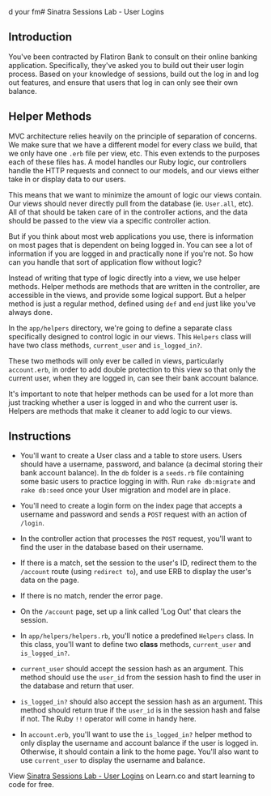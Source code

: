d your fm# Sinatra Sessions Lab - User Logins

## Introduction

You've been contracted by Flatiron Bank to consult on their online banking
application. Specifically, they've asked you to build out their user login
process. Based on your knowledge of sessions, build out the log in and log out
features, and ensure that users that log in can only see their own balance.

## Helper Methods

MVC architecture relies heavily on the principle of separation of concerns. We
make sure that we have a different model for every class we build, that we only
have one `.erb` file per view, etc. This even extends to the purposes each of
these files has. A model handles our Ruby logic, our controllers handle the
HTTP requests and connect to our models, and our views either take in or
display data to our users.

This means that we want to minimize the amount of logic our views contain. Our
views should never directly pull from the database (ie. `User.all`, etc). All
of that should be taken care of in the controller actions, and the data should
be passed to the view via a specific controller action.

But if you think about most web applications you use, there is information on
most pages that is dependent on being logged in. You can see a lot of
information if you are logged in and practically none if you're not. So how can
you handle that sort of application flow without logic?

Instead of writing that type of logic directly into a view, we use helper
methods. Helper methods are methods that are written in the controller, are
accessible in the views, and provide some logical support. But a helper method
is just a regular method, defined using `def` and `end` just like you've always
done.

In the `app/helpers` directory, we're going to define a separate class
specifically designed to control logic in our views. This `Helpers` class will
have two class methods, `current_user` and `is_logged_in?`.

These two methods will only ever be called in views, particularly
`account.erb`, in order to add double protection to this view so that only the
current user, when they are logged in, can see their bank account balance.

It's important to note that helper methods can be used for a lot more than just
tracking whether a user is logged in and who the current user is. Helpers are
methods that make it cleaner to add logic to our views.

## Instructions

* You'll want to create a User class and a table to store users. Users should
  have a username, password, and balance (a decimal storing their bank account
  balance). In the `db` folder is a `seeds.rb` file containing some
  basic users to practice logging in with. Run `rake db:migrate` and
  `rake db:seed` once your User migration and model are in place.

* You'll need to create a login form on the index page that accepts a username
  and password and sends a `POST` request with an action of `/login`.

* In the controller action that processes the `POST` request, you'll want to
  find the user in the database based on their username.

* If there is a match, set the session to the user's ID, redirect them to the
  `/account` route (using `redirect to`), and use ERB to display the user's
  data on the page.

* If there is no match, render the error page.

* On the `/account` page, set up a link called 'Log Out' that clears the
  session.

* In `app/helpers/helpers.rb`, you'll notice a predefined `Helpers` class. In
  this class, you'll want to define two **class** methods, `current_user` and
  `is_logged_in?`.

* `current_user` should accept the session hash as an argument. This method
  should use the `user_id` from the session hash to find the user in the
  database and return that user.

* `is_logged_in?` should also accept the session hash as an argument. This
  method should return true if the `user_id` is in the session hash and false
  if not. The Ruby `!!` operator will come in handy here.

* In `account.erb`, you'll want to use the `is_logged_in?` helper method to
  only display the username and account balance if the user is logged in.
  Otherwise, it should contain a link to the home page. You'll also want to use
  `current_user` to display the username and balance.

<p data-visibility='hidden'>View <a href='https://learn.co/lessons/sinatra-logging-in-and-out' title='Sinatra Sessions Lab - User Logins'>Sinatra Sessions Lab - User Logins</a> on Learn.co and start learning to code for free.</p>

